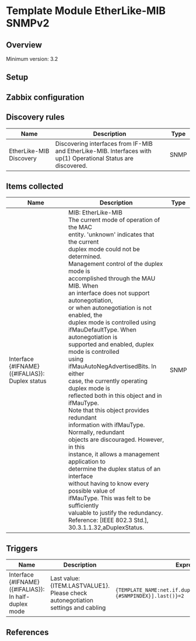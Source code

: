 
# Template Module EtherLike-MIB SNMPv2

## Overview

Minimum version: 3.2  

## Setup


## Zabbix configuration




## Discovery rules

|Name|Description|Type|
|----|-----------|----|
|EtherLike-MIB Discovery|Discovering interfaces from IF-MIB and EtherLike-MIB. Interfaces with up(1) Operational Status are discovered.|SNMP|

## Items collected

|Name|Description|Type|
|----|-----------|----|
|Interface {#IFNAME}({#IFALIAS}): Duplex status|MIB: EtherLike-MIB</br>The current mode of operation of the MAC</br>entity.  'unknown' indicates that the current</br>duplex mode could not be determined.</br>Management control of the duplex mode is</br>accomplished through the MAU MIB.  When</br>an interface does not support autonegotiation,</br>or when autonegotiation is not enabled, the</br>duplex mode is controlled using</br>ifMauDefaultType.  When autonegotiation is</br>supported and enabled, duplex mode is controlled</br>using ifMauAutoNegAdvertisedBits.  In either</br>case, the currently operating duplex mode is</br>reflected both in this object and in ifMauType.</br>Note that this object provides redundant</br>information with ifMauType.  Normally, redundant</br>objects are discouraged.  However, in this</br>instance, it allows a management application to</br>determine the duplex status of an interface</br>without having to know every possible value of</br>ifMauType.  This was felt to be sufficiently</br>valuable to justify the redundancy.</br>Reference: [IEEE 802.3 Std.], 30.3.1.1.32,aDuplexStatus.|SNMP|


## Triggers

|Name|Description|Expression|
|----|-----------|----|
|Interface {#IFNAME}({#IFALIAS}): In half-duplex mode|Last value: {ITEM.LASTVALUE1}.</br>Please check autonegotiation settings and cabling|`{TEMPLATE_NAME:net.if.duplex[dot3StatsDuplexStatus.{#SNMPINDEX}].last()}=2`|

## References

